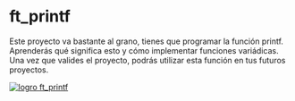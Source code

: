 # ft_printf

Este proyecto va bastante al grano, tienes que programar la función printf.
Aprenderás qué significa esto y cómo implementar funciones variádicas. 
Una vez que valides el proyecto, podrás utilizar esta función en tus futuros proyectos. 

[![logro ft_printf](https://github.com/byaliego/42-project-badges/blob/main/badges/ft_printfe.png)](./src)
